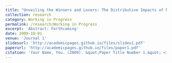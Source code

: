 ```yaml
---
title: "Unveiling the Winners and Losers: The Distributive Impacts of Net Metering Policies"
collection: research
category: Working in Progress
permalink: /research/Working in Progress
excerpt: 'Abstract: Forthcoming'
date: 2009-10-01
venue: 'Journal 1'
slidesurl: 'http://academicpages.github.io/files/slides1.pdf'
paperurl: 'http://academicpages.github.io/files/paper1.pdf'
citation: 'Your Name, You. (2009). &quot;Paper Title Number 1.&quot; <i>Journal 1</i>. 1(1).'
---
```



